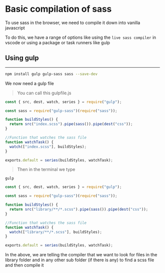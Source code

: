 <!-- @format -->

# Basic compilation of sass

To use sass in the browser, we need to compile it down into vanilla javascript

To do this, we have a range of options like using the `live sass compiler` in vscode or using a package or task runners like gulp

## Using gulp

---

```bash
npm install gulp gulp-sass sass --save-dev
```

We now need a gulp file

> You can call this gulpfile.js

```js
const { src, dest, watch, series } = require("gulp");

const sass = require("gulp-sass")(require("sass"));

function buildStyles() {
  return src("index.scss").pipe(sass()).pipe(dest("css"));
}

//Function that watches the sass file
function watchTask() {
  watch(["index.scss"], buildStyles);
}

exports.default = series(buildStyles, watchTask);
```

> Then in the terminal we type

```
gulp
```

```js
const { src, dest, watch, series } = require("gulp");

const sass = require("gulp-sass")(require("sass"));

function buildStyles() {
  return src("library/**/*.scss").pipe(sass()).pipe(dest("css"));
}

//Function that watches the sass file
function watchTask() {
  watch(["library/**/*.scss"], buildStyles);
}

exports.default = series(buildStyles, watchTask);
```

In the above, we are telling the compiler that we want to look for files in the library folder and in any other sub folder (if there is any) to find a scss file and then compile it
